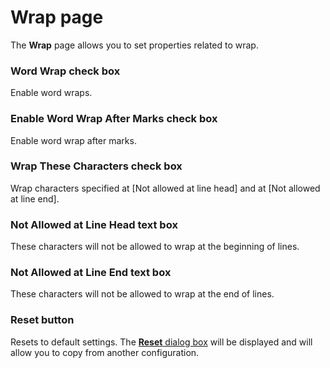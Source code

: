 # Wrap page

The **Wrap** page allows you to set properties related to wrap.

### Word Wrap check box

Enable word wraps.

### Enable Word Wrap After Marks check box

Enable word wrap after marks.

### Wrap These Characters check box

Wrap characters specified at \[Not allowed at line head\] and at \[Not allowed
at line end\].

### Not Allowed at Line Head text box

These characters will not be allowed to wrap at the beginning of lines.

### Not Allowed at Line End text box

These characters will not be allowed to wrap at the end of lines.

### Reset button

Resets to default settings. The
[**Reset** dialog box](../reset/index) will be displayed
and will allow you to copy from another configuration.
